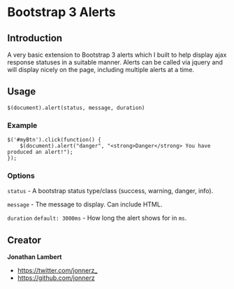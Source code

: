 # Bootstrap 3 Alerts

## Introduction

A very basic extension to Bootstrap 3 alerts which I built to help display ajax response statuses in a suitable manner. Alerts can be called via jquery and will display nicely on the page, including multiple alerts at a time.

## Usage

`$(document).alert(status, message, duration)`

### Example

```
$('#myBtn').click(function() {
    $(document).alert("danger", "<strong>Danger</strong> You have produced an alert!");
});
```

### Options



`status` - A bootstrap status type/class (success, warning, danger, info).

`message` - The message to display. Can include HTML.

`duration` `default: 3000ms` - How long the alert shows for in `ms`.

## Creator

**Jonathan Lambert**

- <https://twitter.com/jonnerz_>
- <https://github.com/jonnerz>
